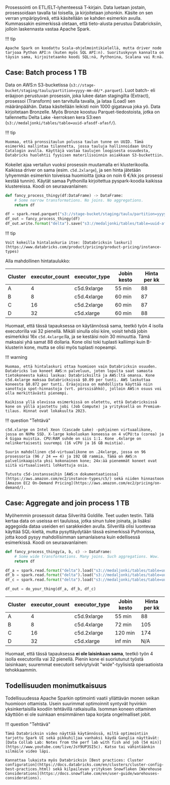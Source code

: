 Prosessointi on ETL/ELT-lyhenteessä T-kirjain. Data luetaan jostain, prosessoidaan tavalla tai toisella, ja kirjoitetaan johonkin. Käsite on sen verran ympäripyöreä, että käsitellään se kahden esimerkin avulla. Kummassakin esimerkissä oletaan, että tieto-alusta perustuu Databricksiin, jolloin laskennasta vastaa Apache Spark.

!!! tip

    Apache Spark on koodattu Scala-ohjelmointikielellä, mutta driver node tarjoaa Python API:n (kuten myös SQL API:n). Suorituskyvyn kannalta on täysin sama, kirjoitetaanko koodi SQL:nä, Pythonina, Scalana vai R:nä.

## Case: Batch process 1 TB

Data on AWS:n S3-bucketissa (`s3://stage-bucket/staging/taulu/partition=yyyy-mm-dd/*.parquet`). Luot batch- eli eräajoon perustuvan prosessin, joka lukee datan stagingilta (Extract), prosessoi (Transform) sen tarvitulla tavalla, ja lataa (Load) sen määränpäähän. Dataa käsitellään leikisti noin 1000 gigatavua joka yö. Data kirjoitetaan Bronzelle. Myös Bronze koostuu Parquet-tiedostoista, jotka on tallennettu Delta Lake -kerroksen kera S3:een (`s3://medaljonki/tables/table=uuid-afasdf-afasf/`). 

!!! tip

    Huomaa, että pronssitaulun polussa taulun tunne on UUID. Tämä esimerkki mallintaa tilannetta, jossa tauluja hallinnoidaan Unity Catalogin avulla. Käyttäjä vastaa taulujen loogisesta osuudesta, Databricks huolehtii fyysisen materilisoinnin asiakkaan S3-buckettiin.

Kokeilet ajaa vertailun vuoksi prosessin muutamalla eri klusterikoolla. Kaikissa driver on sama (esim. `c5d.2xlarge`), ja sen hinta jätetään lyhyemmän esimerkin toiveissa huomioitta (joka on noin 6 €/kk jos prosessi kestää tunnin). Käytät samaa Pythonilla kirjoitettua pyspark-koodia kaikissa klustereissa. Koodi on seuraavanlainen:

```python
def fancy_process_thingy(df:DataFrame) -> DataFrame:
    # Some narrow transformations. No joins. No aggregations.
    return df

df = spark.read.parquet("s3://stage-bucket/staging/taulu/partition=yyyy-mm-dd/*.parquet")
df_out = fancy_process_thingy(df)
df_out.write.format("delta").save("s3://medaljonki/tables/table=uuid-afasdf-afasf/")
```

!!! tip

    Voit kokeilla hintalaskuria itse: [Databricksin laskuri](https://www.databricks.com/product/pricing/product-pricing/instance-types)

Alla mahdollinen hintataulukko:

| Cluster | executor_count | executor_type | Jobin kesto | Hinta per kk |
| ------- | -------------- | ------------- | ----------- | ------------ |
| A       | 4              | c5d.9xlarge   | 55 min      | 88           |
| B       | 8              | c5d.4xlarge   | 60 min      | 87           |
| C       | 16             | c5d.2xlarge   | 60 min      | 87           |
| D       | 32             | c5d.xlarge    | 60 min      | 88           |

Huomaat, että tässä tapauksessa on käytännössä sama, teetkö työn 4 isolla executorilla vai 32 pienellä. Mikäli sinulla olisi kiire, voisit tehdä jobin esimerkiksi 16x `c5d.4xlarge`:lla, ja se kestäisi noin 30 minuuttia. Tämä maksaisi yhä samat 88 dollaria. Kone olisi toki tuplasti kalliimpi kuin B-klusterin kone, mutta se olisi myös tuplasti nopeampi.

!!! warning

    Huomaa, että hintalaskuri ottaa huomioon vain Databricksin osuuden. Databricks luo koneet AWS:n palveluun, joten lopulta saat samasta tietokoneesta kaksi laskua: Databricksiltä ja AWS:ltä omansa. Kone c5d.4xlarge maksaa Databricksissä $0.09 per tunti. AWS laskuttaa koneesta $0.872 per tunti. Eräajoissa on mahdollista käyttää niin sanottuja spot-hinnastoja (vrt. pörssisähkö), jolloin AWS:n osuus voi olla merkittävästi pienempi. 

    Kaikissa yllä olevissa esimerkissä on oletettu, että Databricksissä kone on yöllä ajastettu jobi (Job Compute) ja yrityksellä on Premium-tilaus. Hinnat ovat lokakuulta 2023.

!!! question "Tehtävä"

    c5d.xlarge on Intel Xeon (Cascade Lake) -pohjainen virtuaalikone, jossa on NVMe SSD. X-large kokoluokan koneessa on 4 vCPU:ta (corea) ja 4 Gigaa muistia. CPU:RAM suhde on siis 1:1. Kone .4xlarge on nelinkertaisesti suurempi (16 vCPU ja 16 GB muistia).

    Suurin mahdollinen c5d-virtuaalikone on .24xlarge, jossa on 96 prosessoria (96 / 24 == 4) ja 192 GB rammia. Tämä on AWS:n palvelinkaapista yksi kokonainen kone; 24x:ää pienemmät koneet ovat siitä virtuaalisesti lohkottuja osia.

    Tutustu c5d-instansseihin [AWS:n dokumentaatiossa](https://aws.amazon.com/ec2/instance-types/c5/) sekä niiden hinnastoon [Amazon EC2 On-Demand Pricing](https://aws.amazon.com/ec2/pricing/on-demand/).


## Case: Aggregate and join process 1 TB

Myöhemmin prosessoit dataa Silveriltä Goldille. Teet uuden testin. Tällä kertaa data on useissa eri tauluissa, jotka sinun tulee joinata, ja lisäksi aggegoida dataa useiden eri sarakkeiden avulla. Silverillä olisi luontevaa käyttää SQL-kieltä, mutta pysyttäydytään tässä esimerkissä Pythonissa, jotta koodi pysyy mahdollisimman samanlaisena kuin edellisessä esimerkissä. Koodi on seuraavanlainen:

```python
def fancy_process_thingy(a, b, c) -> DataFrame:
    # Some wide transformations. Many joins. Such aggregations. Wow.
    return df

df_a = spark.read.format("delta").load("s3://medaljonki/tables/table=uuid-afasdf-afasf/")
df_b = spark.read.format("delta").load("s3://medaljonki/tables/table=uuid-ff00b1-12a00/")
df_c = spark.read.format("delta").load("s3://medaljonki/tables/table=uuid-727ed1-12345/")

df_out = do_your_thing(df_a, df_b, df_c)
```

| Cluster | executor_count | executor_type | Jobin kesto | Hinta per kk |
| ------- | -------------- | ------------- | ----------- | ------------ |
| A       | 4              | c5d.9xlarge   | 55 min      | 88           |
| B       | 8              | c5d.4xlarge   | 72 min      | 105          |
| C       | 16             | c5d.2xlarge   | 120 min     | 174          |
| D       | 32             | c5d.xlarge    | inf min     | N/A          |

Huomaat, että tässä tapauksessa **ei ole laisinkaan sama**, teetkö työn 4 isolla executorilla vai 32 pienellä. Pienin kone ei suoriutunut työstä laisinkaan; suuremmat executorit selviytyivät "wide"-tyylisistä operaatioista tehokkaammin.

## Todellisuuden monimutkaisuus

Todellisuudessa Apache Sparkin optimointi vaatii yllättävän monen seikan huomioon ottamista. Usein suurimmat optimoinnit syntyvät hyvinkin yksinkertaisilla koodiin tehtävillä ratkaisuilla. Isomman koneen ottaminen käyttöön ei ole suinkaan ensimmäinen tapa korjata ongelmalliset jobit.

!!! question "Tehtävä"

    Tämä Databricksin video näyttää käytännössä, miltä optimointiin tarjottu Spark UI sekä pikkuhiljaa vanhaksi käydä Ganglia näyttävät: [Data Collab Lab: Notes from the perf lab with fish and job (54 min)](https://www.youtube.com/live/JsY9UP3SI5c). Katso tai vähintäänkin silmäile video läpi.

    Kannattaa lukaista myös Databricksin [Best practices: Cluster configuration](https://docs.databricks.com/en/clusters/cluster-config-best-practices.html) sekä kilpailevan yrityksen Snowflaken [Warehouse Considerations](https://docs.snowflake.com/en/user-guide/warehouses-considerations).